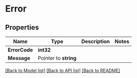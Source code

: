 # Error

## Properties

Name | Type | Description | Notes
------------ | ------------- | ------------- | -------------
**ErrorCode** | **int32** |  | 
**Message** | Pointer to **string** |  | 

[[Back to Model list]](../README.md#documentation-for-models) [[Back to API list]](../README.md#documentation-for-api-endpoints) [[Back to README]](../README.md)



